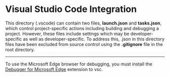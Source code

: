 Visual Studio Code Integration
==============================

This directory (.vscode) can contain two files, **launch.json** and **tasks.json**, 
which control project-specific actions including building and debugging a project.  However, these files
include settings which may be developer-specific as well as developer-specific.   To address this, 
.json in this directory files have been excluded from source control using the **.gitignore** file in the root directory.


-----------------
To use the Microsoft Edge browser for debugging, you must install the [Debugger for Microsoft Edge](https://marketplace.visualstudio.com/items?itemName=msjsdiag.debugger-for-edge) extension to vsc.   